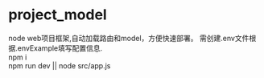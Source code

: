 # project_model
node web项目框架,自动加载路由和model，方便快速部署。
需创建.env文件根据.envExample填写配置信息.  
npm i  
npm run dev || node src/app.js  
